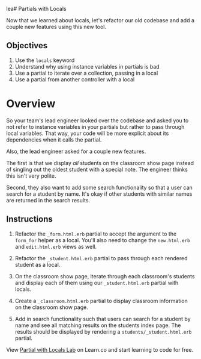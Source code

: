 lea# Partials with Locals

Now that we learned about locals, let's refactor our old codebase and add a couple new features using this new tool.

## Objectives

1. Use the `locals` keyword
2. Understand why using instance variables in partials is bad
3. Use a partial to iterate over a collection, passing in a local
4. Use a partial from another controller with a local

# Overview
So your team's lead engineer looked over the codebase and asked you to not refer to instance variables in your partials but rather to pass through local variables.  That way, your code will be more explicit about its dependencies when it calls the partial.

Also, the lead engineer asked for a couple new features.

The first is that we display _all_ students on the classroom show page instead of singling out the oldest student with a special note.  The engineer thinks this isn't very polite.

Second, they also want to add some search functionality so that a user can search for a student by name. It's okay if other students with similar names are returned in the search results.

## Instructions

1. Refactor the `_form.html.erb` partial to accept the argument to the `form_for` helper as a local.  You'll also need to change the `new.html.erb` and `edit.html.erb` views as well.

2. Refactor the `_student.html.erb` partial to pass through each rendered student as a local.

3. On the classroom show page, iterate through each classroom's students and display each of them using our `_student.html.erb` partial with locals.

4. Create a `_classroom.html.erb` partial to display classroom information on the classroom show page.

5. Add in search functionality such that users can search for a student by name and see all matching results on the students index page. The results should be displayed by rendering a `students/_student.html.erb` partial.

<p data-visibility='hidden'>View <a href='https://learn.co/lessons/partial-locals-lab'>Partial with Locals Lab</a> on Learn.co and start learning to code for free.</p>
